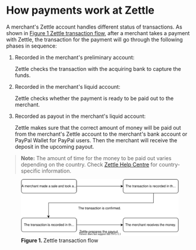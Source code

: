 How payments work at Zettle
===
A merchant's Zettle account handles different status of transactions. As shown in [Figure 1 Zettle transaction flow](#Zettle-transaction-flow), after a merchant takes a payment with Zettle, the transaction for the payment will go through the following phases in sequence:
1. Recorded in the merchant's preliminary account:
 
   Zettle checks the transaction with the acquiring bank to capture the funds.
   
2. Recorded in the merchant's liquid account:

   Zettle checks whether the payment is ready to be paid out to the merchant.
   
3. Recorded as payout in the merchant's liquid account: 
  
   Zettle makes sure that the correct amount of money will be paid out from the merchant's Zettle account to the merchant's bank account or PayPal Wallet for PayPal users. Then the merchant will receive the deposit in the upcoming payout.
   
> **Note:** The amount of time for the money to be paid out varies depending on the country. Check [Zettle Help Centre](https://www.zettle.com/help/articles/1084784-deposits) for country-specific information.

<figure ><img id="Zettle-transaction-flow" src="../images/Zettle-transaction-flow.svg" alt="This transaction flow shows how Zettle handles payments." >  <figcaption><b>Figure 1. </b>Zettle transaction flow</figcaption></figure>

